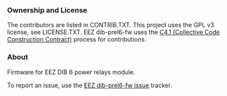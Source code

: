 ### Ownership and License

The contributors are listed in CONTRIB.TXT. This project uses the GPL v3 license, see LICENSE.TXT.
EEZ dib-prel6-fw uses the [C4.1 (Collective Code Construction Contract)](http://rfc.zeromq.org/spec:22) process for contributions.

### About

Firmware for EEZ DIB 6 power relays module.

To report an issue, use the [EEZ dib-prel6-fw issue](https://github.com/eez-open/dib-prel6-fw/issues) tracker.
